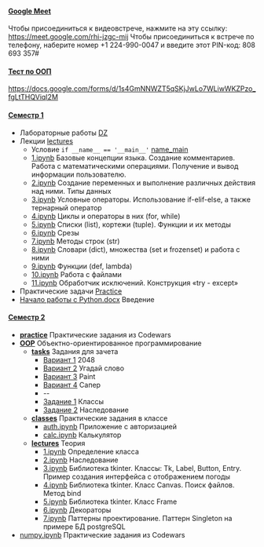 #### [Google Meet](https://meet.google.com/rhi-jzgc-mij)
Чтобы присоединиться к видеовстрече, нажмите на эту ссылку: https://meet.google.com/rhi-jzgc-mij Чтобы присоединиться к встрече по телефону, наберите номер +1 224-990-0047 и введите этот PIN-код: 808 693 357#

#### [Тест по ООП](https://docs.google.com/forms/d/e/1FAIpQLScMhRcxnbPpSPhdNRRyYAJ5JMmkIhkyG9HdCofaiMVTA1JYEg/viewform?usp=sf_link)

https://docs.google.com/forms/d/1s4GmNNWZT5qSKjJwLo7WLiwWKZPzo_fgLtTHQViqI2M

#### [Семестр 1](https://github.com/MilyutinNA/iate/tree/main/Term1)
* Лабораторные работы [DZ](https://github.com/MilyutinNA/iate/tree/main/Term1/labs)
* Лекции [lectures](https://github.com/MilyutinNA/iate/tree/main/Term1/lectures)
    * Условие ```if __name__ == '__main__'``` [name_main](https://github.com/MilyutinNA/iate/tree/main/Term1/lectures/name_main)
    * [1.ipynb](https://github.com/MilyutinNA/iate/blob/main/Term1/lectures/1.ipynb) Базовые концепции языка. Создание комментариев. Работа с математическими операциями. Получение и вывод информации пользователю.
    * [2.ipynb](https://github.com/MilyutinNA/iate/blob/main/Term1/lectures/2.ipynb) Cоздание переменных и выполнение различных действия над ними. Типы данных
    * [3.ipynb](https://github.com/MilyutinNA/iate/blob/main/Term1/lectures/3.ipynb) Условные операторы. Использование if-elif-else, а также тернарный оператор
    * [4.ipynb](https://github.com/MilyutinNA/iate/blob/main/Term1/lectures/4.ipynb) Циклы и операторы в них (for, while)
    * [5.ipynb](https://github.com/MilyutinNA/iate/blob/main/Term1/lectures/5.ipynb) Списки (list), кортежи (tuple). Функции и их методы
    * [6.ipynb](https://github.com/MilyutinNA/iate/blob/main/Term1/lectures/6.ipynb) Срезы
    * [7.ipynb](https://github.com/MilyutinNA/iate/blob/main/Term1/lectures/7.ipynb) Методы строк (str)
    * [8.ipynb](https://github.com/MilyutinNA/iate/blob/main/Term1/lectures/8.ipynb) Словари (dict), множества (set и frozenset) и работа с ними
    * [9.ipynb](https://github.com/MilyutinNA/iate/blob/main/Term1/lectures/9.ipynb) Функции (def, lambda)
    * [10.ipynb](https://github.com/MilyutinNA/iate/blob/main/Term1/lectures/10.ipynb) Работа с файлами
    * [11.ipynb](https://github.com/MilyutinNA/iate/blob/main/Term1/lectures/11.ipynb) Обработчик исключений. Конструкция «try - except»
* Практические задачи [Practice](https://github.com/MilyutinNA/iate/blob/main/Term1/)
* [Начало работы с Python.docx](https://github.com/MilyutinNA/iate/blob/main/Term1/lectures/%D0%9D%D0%B0%D1%87%D0%B0%D0%BB%D0%BE%20%D1%80%D0%B0%D0%B1%D0%BE%D1%82%D1%8B%20%D1%81%20Python.docx) Введение
#### [Семестр 2](https://github.com/MilyutinNA/iate/tree/main/Term2)
* [**practice**](https://github.com/MilyutinNA/iate/tree/main/Term2/practice) Практические задания из Codewars
* [**OOP**](https://github.com/MilyutinNA/iate/tree/main/Term2/OOP) Объектно-ориентированное программирование
    * [**tasks**](https://github.com/MilyutinNA/iate/tree/main/Term2/OOP/tasks) Задания для зачета
        * [Вариант 1](https://github.com/MilyutinNA/iate/tree/main/Term2/OOP/tasks/lab1_2048) 2048
        * [Вариант 2](https://github.com/MilyutinNA/iate/tree/main/Term2/OOP/tasks/lab1_guess_what) Угадай слово
        * [Вариант 3](https://github.com/MilyutinNA/iate/tree/main/Term2/OOP/tasks/lab1_paint) Paint
        * [Вариант 4](https://github.com/MilyutinNA/iate/tree/main/Term2/OOP/tasks/lab1_sapper) Сапер
        * --
        * [Задание 1](https://github.com/MilyutinNA/iate/blob/main/Term2/OOP/tasks/1.ipynb) Классы
        * [Задание 2](https://github.com/MilyutinNA/iate/blob/main/Term2/OOP/tasks/2.ipynb) Наследование
    * [**classes**](https://github.com/MilyutinNA/iate/tree/main/Term2/OOP/classes) Практические задания в классе
        * [auth.ipynb](https://github.com/MilyutinNA/iate/tree/main/Term2/OOP/classes/auth.ipynb) Приложение с авторизацией
        * [calc.ipynb](https://github.com/MilyutinNA/iate/tree/main/Term2/OOP/classes/calc.ipynb) Калькулятор
    * [**lectures**](https://github.com/MilyutinNA/iate/tree/main/Term2/OOP/lectures) Теория
        * [1.ipynb](https://github.com/MilyutinNA/iate/blob/main/Term2/OOP/lectures/1.ipynb) Определение класса
        * [2.ipynb](https://github.com/MilyutinNA/iate/blob/main/Term2/OOP/lectures/2.ipynb) Наследование
        * [3.ipynb](https://github.com/MilyutinNA/iate/blob/main/Term2/OOP/lectures/3.ipynb) Библиотека tkinter. Классы: Tk, Label, Button, Entry. Пример создания интерфейса с отображением погоды
        * [4.ipynb](https://github.com/MilyutinNA/iate/blob/main/Term2/OOP/lectures/4.ipynb) Библиотека tkinter. Класс Canvas. Поиск файлов. Метод bind
        * [5.ipynb](https://github.com/MilyutinNA/iate/blob/main/Term2/OOP/lectures/5.ipynb) Библиотека tkinter. Класс Frame
        * [6.ipynb](https://github.com/MilyutinNA/iate/blob/main/Term2/OOP/lectures/6.ipynb) Декораторы
        * [7.ipynb](https://github.com/MilyutinNA/iate/blob/main/Term1/lectures/lectures/7.ipynb) Паттерны проектирование. Паттерн Singleton на примере БД postgreSQL
* [numpy.ipynb](https://github.com/MilyutinNA/iate/blob/main/Term1/numpy.ipynb) Практические задания из Codewars
